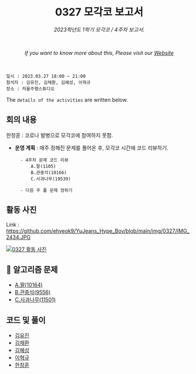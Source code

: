 <h1 align="center">0327 모각코 보고서</h1>
<p align="center"><i>2023학년도 1학기 모각코 / 4주차 보고서.</i></p>
<br>
<p align="center"><i>If you want to know more about this, Please visit our <a href="https://github.com/ehyeok9/YuJeans_Hype_Boy">Website</a></i></p>
<br>

`일시 : 2023.03.27 18:00 ~ 21:00`  
`참석자 : 김유진, 김채환, 김혜성, 이혁규`   
`장소 : 자율주행스튜디오`

The `details of the activities` are written below.

## 회의 내용  
한창훈 : 코로나 발병으로 모각코에 참여하지 못함.  

- **운영 계획** :  매주 정해진 문제를 풀어온 후, 모각코 시간에 코드 리뷰하기.  

        - 4주차 문제 코드 리뷰
            A.팔(1105)
            B.관중석(10166)
            C.사과나무(19539)

        - 다음 주 풀 문제 정하기

## 활동 사진

Link : https://github.com/ehyeok9/YuJeans_Hype_Boy/blob/main/img/0327/IMG_2434.JPG

<a href="https://github.com/ehyeok9/YuJeans_Hype_Boy/blob/main/img/0327/IMG_2434.JPG"><img src="https://github.com/ehyeok9/YuJeans_Hype_Boy/blob/main/img/0327/IMG_2434.JPG" alt="0327 활동 사진" /></a>


## :pencil: 알고리즘 문제
- [A.팔(10164)](https://www.acmicpc.net/problem/1105)  
- [B.관중석(9556)](https://www.acmicpc.net/problem/10166)  
- [C.사과나무(11501)](https://www.acmicpc.net/problem/19539)  


## 코드 및 풀이
- [김유진](https://github.com/ehyeok9/YuJeans_Hype_Boy/blob/main/report/0327/yujin.md) 
- [김채환](https://github.com/ehyeok9/YuJeans_Hype_Boy/blob/main/report/0327/bioyks.md) 
- [김혜성](https://github.com/ehyeok9/YuJeans_Hype_Boy/blob/main/report/0327/khs0316123.md) 
- [이혁규](https://github.com/ehyeok9/YuJeans_Hype_Boy/blob/main/report/0327/e_hyeok9.md) 
- [한창훈](https://github.com/ehyeok9/YuJeans_Hype_Boy/blob/main/report/0327/noye.md) 
